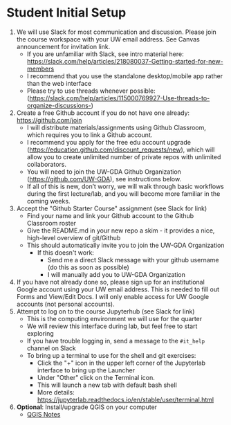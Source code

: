 # Student Initial Setup

1. We will use Slack for most communication and discussion. Please join the course workspace with your UW email address. See Canvas announcement for invitation link.
    * If you are unfamiliar with Slack, see intro material here: https://slack.com/help/articles/218080037-Getting-started-for-new-members
    * I recommend that you use the standalone desktop/mobile app rather than the web interface
    * Please try to use threads whenever possible: (https://slack.com/help/articles/115000769927-Use-threads-to-organize-discussions-)
1. Create a free Github account if you do not have one already: https://github.com/join
    * I will distribute materials/assignments using Github Classroom, which requires you to link a Github account.
    * I recommend you apply for the free edu account upgrade (https://education.github.com/discount_requests/new), which will allow you to create unlimited number of private repos with unlimited collaborators.
    * You will need to join the UW-GDA Github Organization (https://github.com/UW-GDA), see instructions below.
    * If all of this is new, don’t worry, we will walk through basic workflows during the first lecture/lab, and you will become more familiar in the coming weeks.
1. Accept the "Github Starter Course" assignment (see Slack for link) 
    * Find your name and link your Github account to the Github Classroom roster
    * Give the README.md in your new repo a skim - it provides a nice, high-level overview of git/Github
    * This should automatically invite you to join the UW-GDA Organization
        * If this doesn't work:
            * Send me a direct Slack message with your github username (do this as soon as possible)
            * I will manually add you to UW-GDA Organization
1. If you have not already done so, please sign up for an institutional Google account using your UW email address. This is needed to fill out Forms and View/Edit Docs. I will only enable access for UW Google accounts (not personal accounts).
1. Attempt to log on to the course Jupyterhub (see Slack for link)
    * This is the computing environment we will use for the quarter
    * We will review this interface during lab, but feel free to start exploring
    * If you have trouble logging in, send a message to the `#it_help` channel on Slack
    * To bring up a terminal to use for the shell and git exercises:
        * Click the "+" icon in the upper left corner of the Jupyterlab interface to bring up the Launcher
        * Under "Other" click on the Terminal icon.
        * This will launch a new tab with default bash shell
        * More details: https://jupyterlab.readthedocs.io/en/stable/user/terminal.html
1. **Optional**: Install/upgrade QGIS on your computer
    * [QGIS Notes](../qgis_notes.md)
